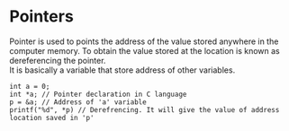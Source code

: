 # Pointers
Pointer is used to points the address of the value stored anywhere in the computer memory. To obtain the value stored at the location is known as dereferencing the pointer.<br>
It is basically a variable that store address of other variables.
```
int a = 0;
int *a; // Pointer declaration in C language
p = &a; // Address of 'a' variable
printf("%d", *p) // Derefrencing. It will give the value of address location saved in 'p'
```

